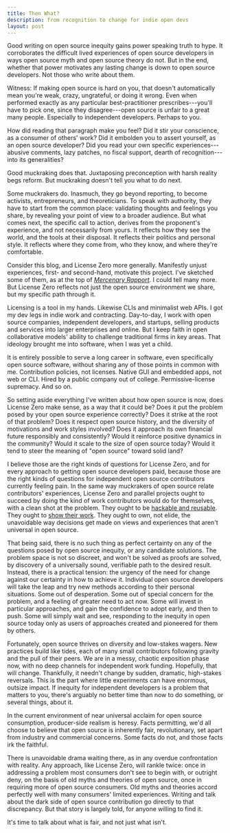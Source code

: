 ```yaml
---
title: Then What?
description: from recognition to change for indie open devs
layout: post
---
```


Good writing on open source inequity gains power speaking truth to hype.  It corroborates the difficult lived experiences of open source developers in ways open source myth and open source theory do not.  But in the end, whether that power motivates any lasting change is down to open source developers.  Not those who write about them.

Witness: If making open source is hard on you, that doesn't automatically mean you're weak, crazy, ungrateful, or doing it wrong.  Even when performed exactly as any particular best-practitioner prescribes---you'll have to pick one, since they disagree---open source is unfair to a great many people.  Especially to independent developers.  Perhaps to you.

How did reading that paragraph make you feel? Did it stir your conscience, as a consumer of others' work? Did it embolden you to assert yourself, as an open source developer? Did you read your own specific experiences---abusive comments, lazy patches, no fiscal support, dearth of recognition---into its generalities?

Good muckraking does that.  Juxtaposing preconception with harsh reality begs reform.  But muckraking doesn't tell you what to do next.

Some muckrakers do.  Inasmuch, they go beyond reporting, to become activists, entrepreneurs, and theoreticians.  To speak with authority, they have to start from the common place: validating thoughts and feelings you share, by revealing your point of view to a broader audience.  But what comes next, the specific call to action, derives from the proponent's experience, and not necessarily from yours.  It reflects how they see the world, and the tools at their disposal.  It reflects their politics and personal style.  It reflects where they come from, who they know, and where they're comfortable.

Consider this blog, and License Zero more generally.  Manifestly unjust experiences, first- and second-hand, motivate this project.  I've sketched some of them, as at the top of [_Mercenary Rapport_](https://blog.licensezero.com/2017/10/16/mercenary-rapport.html).  I could tell many more.  But License Zero reflects not just the open source environment we share, but my specific path through it.

Licensing is a tool in my hands.  Likewise CLIs and minimalist web APIs.  I got my dev legs in indie work and contracting.  Day-to-day, I work with open source companies, independent developers, and startups, selling products and services into larger enterprises and online.  But I keep faith in open collaborative models' ability to challenge traditional firms in key areas.  That ideology brought me into software, when I was yet a child.

It is entirely possible to serve a long career in software, even specifically open source software, without sharing any of those points in common with me.  Contribution policies, not licenses.  Native GUI and embedded apps, not web or CLI.  Hired by a public company out of college.  Permissive-license supremacy.  And so on.

So setting aside everything I've written about how open source is now, does License Zero make sense, as a way that it could be? Does it put the problem posed by your open source experience correctly? Does it strike at the root of that problem? Does it respect open source history, and the diversity of motivations and work styles involved? Does it approach its own financial future responsibly and consistently? Would it reinforce positive dynamics in the community? Would it scale to the size of open source today? Would it tend to steer the meaning of "open source" toward solid land?

I believe those are the right kinds of questions for License Zero, and for every approach to getting open source developers paid, because those are the right kinds of questions for independent open source contributors currently feeling pain.  In the same way muckrakers of open source relate contributors' experiences, License Zero and parallel projects ought to succeed by doing the kind of work contributors would do for themselves, with a clean shot at the problem.  They ought to be [hackable and reusable](https://github.com/licensezero/).  They ought to [show their work](https://blog.licensezer.com).  They ought to own, not elide, the unavoidable way decisions get made on views and experiences that aren't universal in open source.

That being said, there is no such thing as perfect certainty on any of the questions posed by open source inequity, or any candidate solutions.  The problem space is not so discreet, and won't be solved as proofs are solved, by discovery of a universally sound, verifiable path to the desired result.  Instead, there is a practical tension: the urgency of the need for change against our certainty in how to achieve it.  Individual open source developers will take the leap and try new methods according to their personal situations.  Some out of desperation.  Some out of special concern for the problem, and a feeling of greater need to act now.  Some will invest in particular approaches, and gain the confidence to adopt early, and then to push.  Some will simply wait and see, responding to the inequity in open source today only as users of approaches created and pioneered for them by others.

Fortunately, open source thrives on diversity and low-stakes wagers.  New practices build like tides, each of many small contributors following gravity and the pull of their peers.  We are in a messy, chaotic exposition phase now, with no deep channels for independent work funding.  Hopefully, that will change.  Thankfully, it needn't change by sudden, dramatic, high-stakes reversals.  This is the part where little experiments can have enormous, outsize impact.  If inequity for independent developers is a problem that matters to you, there's arguably no better time than now to do something, or several things, about it.

In the current environment of near universal acclaim for open source consumption, producer-side realism is heresy.  Facts permitting, we'd all choose to believe that open source is inherently fair, revolutionary, set apart from industry and commercial concerns.  Some facts do not, and those facts irk the faithful.

There is unavoidable drama waiting there, as in any overdue confrontation with reality.  Any approach, like License Zero, will rankle twice: once in addressing a problem most consumers don't see to begin with, or outright deny, on the basis of old myths and theories of open source, once in requiring more of open source consumers.  Old myths and theories accord perfectly well with many consumers' limited experiences.  Writing and talk about the dark side of open source contribution go directly to that discrepancy.  But that story is largely told, for anyone willing to find it.

It's time to talk about what is fair, and not just what isn't.
